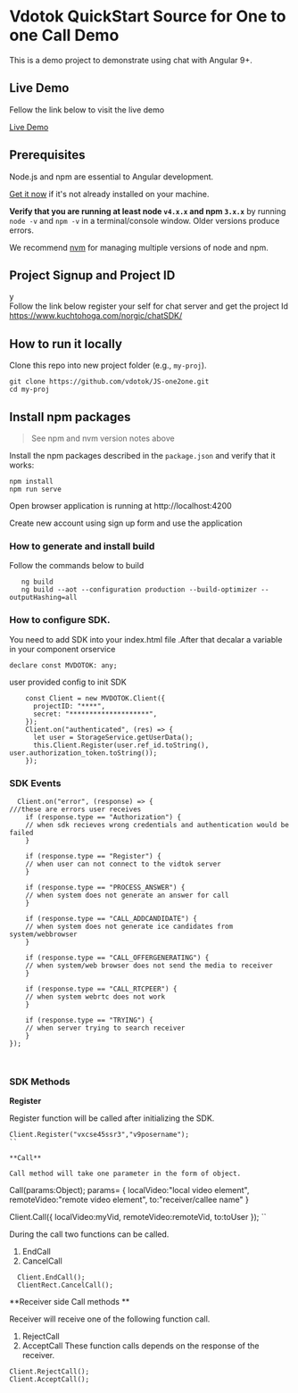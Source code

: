# Vdotok QuickStart Source for One to one Call Demo
This is a demo project to demonstrate using chat  with Angular 9+.

## Live Demo
 Fellow the link below to visit the live demo
 
  <a href="https://one2one.vdotok.com" target="_blank" title="Chat Demo">Live Demo</a> 
  
 
## Prerequisites

Node.js and npm are essential to Angular development. 
    
<a href="https://docs.npmjs.com/getting-started/installing-node" target="_blank" title="Installing Node.js and updating npm">
Get it now</a> if it's not already installed on your machine.
 
**Verify that you are running at least node `v4.x.x` and npm `3.x.x`**
by running `node -v` and `npm -v` in a terminal/console window.
Older versions produce errors.

We recommend [nvm](https://github.com/creationix/nvm) for managing multiple versions of node and npm.

 

## Project Signup and Project ID


y	
Follow the link below register your self for chat server and get the project Id
	https://www.kuchtohoga.com/norgic/chatSDK/
  
## How to run it locally

Clone this repo into new project folder (e.g., `my-proj`).
```shell
git clone https://github.com/vdotok/JS-one2one.git
cd my-proj

```

## Install npm packages

> See npm and nvm version notes above

Install the npm packages described in the `package.json` and verify that it works:

```shell
npm install
npm run serve
```
Open browser application is running at http://localhost:4200

Create new account using sign up form and use the application

###  How to generate and install build 
Follow the commands below to build
 
```shell
   ng build 
   ng build --aot --configuration production --build-optimizer --outputHashing=all
```



### How to configure SDK.
You need to add SDK into your index.html file .After that decalar a variable in your component  orservice

```shell
declare const MVDOTOK: any;

```

user provided config to init SDK

```shell
    const Client = new MVDOTOK.Client({
      projectID: "****",
      secret: "********************",
    });
    Client.on("authenticated", (res) => {
      let user = StorageService.getUserData();
      this.Client.Register(user.ref_id.toString(), user.authorization_token.toString());
    });
```
### SDK Events


```
  Client.on("error", (response) => {
///these are errors user receives 
    if (response.type == "Authorization") {
    // when sdk recieves wrong credentials and authentication would be failed
    }

    if (response.type == "Register") {
    // when user can not connect to the vidtok server
    }

    if (response.type == "PROCESS_ANSWER") {
    // when system does not generate an answer for call
    }

    if (response.type == "CALL_ADDCANDIDATE") {
    // when system does not generate ice candidates from system/webbrowser
    }

    if (response.type == "CALL_OFFERGENERATING") {
    // when system/web browser does not send the media to receiver
    }

    if (response.type == "CALL_RTCPEER") {
    // when system webrtc does not work
    }

    if (response.type == "TRYING") {
    // when server trying to search receiver
    }
});



```

### SDK Methods

**Register**

Register function will be called after initializing the SDK.

```
Client.Register("vxcse45ssr3","v9posername");
``

**Call**

Call method will take one parameter in the form of object.	

```
Call(params:Object);
params= {
  localVideo:"local video element",
  remoteVideo:"remote video element",
  to:"receiver/callee name"
}

Client.Call({ localVideo:myVid, remoteVideo:remoteVid, to:toUser });
``


During the call two functions can be called.
1.	EndCall
2.	CancelCall

```
  Client.EndCall();
  ClientRect.CancelCall();
```

**Receiver side Call methods **

Receiver will receive one of the following function call.
1.	RejectCall
2.	AcceptCall
These function calls depends on the response of the receiver.

```
Client.RejectCall();
Client.AcceptCall();
```






